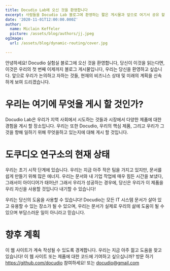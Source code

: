 ```yaml
---
title: Docudio Lab에 오신 것을 환영합니다
excerpt: 사람들을 Docudio Lab 블로그에 환영하는 짧은 게시물과 앞으로 여기서 공유 할 내용입니다.
date: '2020-11-01T12:00:00.000Z'
author:
  name: Miclain Keffeler
  picture: /assets/blog/authors/jj.jpeg
ogImage:
  url: /assets/blog/dynamic-routing/cover.jpg

---
```

안녕하세요! Docudio 실험실 블로그에 오신 것을 환영합니다, 당신이 이것을 읽는다면, 이것은 우리의 첫 번째 이제까지 블로그 게시물입니다, 우리는 당신을 환영하고 싶습니다. 앞으로 우리가 논의하고 자하는 것들, 현재의 비즈니스 상태 및 미래의 계획을 신속하게 보여 드리겠습니다.

# 우리는 여기에 무엇을 게시 할 것인가?

Docudio Lab은 우리가 지역 사회에서 시도하는 것들과 시장에서 다양한 제품에 대한 경험을 게시 할 장소입니다. 우리는 또한 Docudio, 우리의 핵심 제품, 그리고 우리가 그것을 향해 일하기 위해 무엇을하고 있는지에 대해 게시 할 것입니다.

# 도쿠디오 연구소의 현재 상태

우리는 초기 시작 단계에 있습니다. 우리는 지금 아주 작은 팀을 가지고 있지만, 문서를 쉽게 만들기 위해 많은 에너지. 우리는 문서와 내 기업 작업에 매우 힘든 시간을 보냈다, 그래서이 아이디어가 태어난! 그래서 우리가 성공하는 경우에, 당신은 우리가 이 제품을 우리 자신을 사용할 것입니다 내기할 수 있습니다!

우리는 당신의 도움을 사용할 수 있습니다! Docudio는 모든 IT 시스템 문서가 살아 있고 유용할 수 있는 장소가 될 수 있으며, 우리는 문서가 실제로 우리의 삶에 도움이 될 수 있으며 부담스러운 일이 아니라고 믿습니다. 

# 향후 계획

이 웹 사이트가 계속 작성될 수 있도록 경계합니다. 우리는 지금 아주 젊고 도움을 찾고 있습니다! 이 웹 사이트 또는 제품에 대한 코드에 기여하고 싶으십니까? 방문 하기 <https://github.com/docudio> 참여하세요! 또는 [docudio@gmail.com](mailto:docudio@gmail.com)
